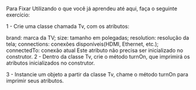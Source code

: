 Para Fixar
Utilizando o que você já aprendeu até aqui, faça o seguinte exercício:

1 - Crie uma classe chamada Tv, com os atributos:

brand: marca da TV;
size: tamanho em polegadas;
resolution: resolução da tela;
connections: conexões disponíveis(HDMI, Ethernet, etc.);
connectedTo: conexão atual Este atributo não precisa ser inicializado no construtor.
2 - Dentro da classe Tv, crie o método turnOn, que imprimirá os atributos inicializados no construtor.

3 - Instancie um objeto a partir da classe Tv, chame o método turnOn para imprimir seus atributos.

